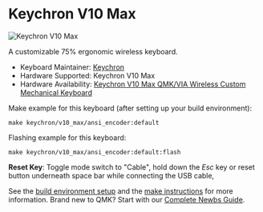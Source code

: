# Keychron V10 Max

![Keychron V10 Max](https://www.keychron.com/cdn/shop/files/Keychron-V10-Max-wireless-mechanical-keyboard55_2048x.jpg?v=1708920832)

A customizable 75% ergonomic wireless keyboard.

* Keyboard Maintainer: [Keychron](https://github.com/keychron)
* Hardware Supported: Keychron V10 Max
* Hardware Availability: [Keychron V10 Max QMK/VIA Wireless Custom Mechanical Keyboard](https://www.keychron.com/products/keychron-v10-max-qmk-via-wireless-custom-mechanical-keyboard)

Make example for this keyboard (after setting up your build environment):

    make keychron/v10_max/ansi_encoder:default

Flashing example for this keyboard:

    make keychron/v10_max/ansi_encoder:default:flash

**Reset Key**: Toggle mode switch to "Cable", hold down the *Esc* key or reset button underneath space bar while connecting the USB cable,

See the [build environment setup](https://docs.qmk.fm/#/getting_started_build_tools) and the [make instructions](https://docs.qmk.fm/#/getting_started_make_guide) for more information. Brand new to QMK? Start with our [Complete Newbs Guide](https://docs.qmk.fm/#/newbs).
